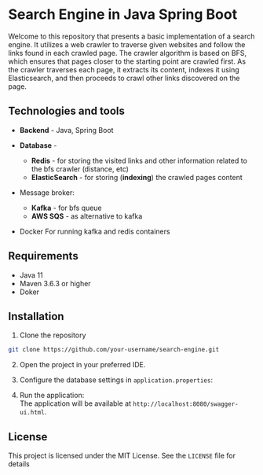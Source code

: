 # Search Engine in Java Spring Boot

Welcome to this repository that presents a basic implementation of a search engine. It utilizes a web crawler to traverse given websites and follow the links found in each crawled page. The crawler algorithm is based on BFS, which ensures that pages closer to the starting point are crawled first. As the crawler traverses each page, it extracts its content, indexes it using Elasticsearch, and then proceeds to crawl other links discovered on the page.
## Technologies and tools

-   **Backend**  - Java, Spring Boot
    
-   **Database**  -
    
    -   **Redis**  - for storing the visited links and other information related to the bfs crawler (distance, etc)
    -   **ElasticSearch**  - for storing (**indexing**) the crawled pages content
-   Message broker:
    
    -   **Kafka**  - for bfs queue
    -   **AWS SQS**  - as alternative to kafka
-   Docker For running kafka and redis containers

## Requirements

-   Java 11
-   Maven 3.6.3 or higher
-   Doker

## Installation

1.  Clone the repository
```bash
git clone https://github.com/your-username/search-engine.git
```    
2.  Open the project in your preferred IDE.
    
3.  Configure the database settings in `application.properties`:
    
   
    
4.  Run the application:    
    The application will be available at `http://localhost:8080/swagger-ui.html`.
    
    

## License

This project is licensed under the MIT License. See the `LICENSE` file for details


